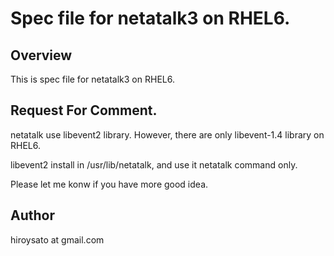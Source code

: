 Spec file for netatalk3 on RHEL6. 
=================================


Overview 
--------

This is spec file for netatalk3 on RHEL6.
  
Request For Comment.
-------------------

netatalk use libevent2 library. 
However, there are only libevent-1.4 library on RHEL6. 

libevent2 install in /usr/lib/netatalk, and use it netatalk command only.

Please let me konw if you have more good idea. 

Author
-----

hiroysato at gmail.com
